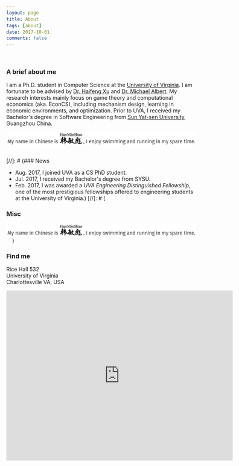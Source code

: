 ```yaml
---
layout: page
title: About
tags: [about]
date: 2017-10-01
comments: false
---
```

    
### A brief about me
I am a Ph.D. student in Computer Science at the [University of Virginia](http://www.virginia.edu/). I am fortunate to be advised by [Dr. Haifeng Xu](http://www.haifeng-xu.com/) and [Dr. Michael Albert](https://www.michaelalbert.co/).  My research interests mainly focus on game theory and computational economics (aka. EconCS), including mechanism design, learning in economic environments, and optimization. Prior to UVA, I received my Bachelor's degree in Software Engineering from [Sun Yat-sen University](http://www.sysu.edu.cn/2012/en/index.htm), Guangzhou China.
   
<br>

<img src ="miscellaneous.png" align="left">     
   
[//]: # (### News
- Aug. 2017, I joined UVA as a CS PhD student.
- Jul. 2017, I received my Bachelor's degree from SYSU.
- Feb. 2017, I was awarded a *UVA Engineering Distinguished Fellowship*, one of the most prestigious fellowships offered to engineering students at the University of Virginia.)
[//]: # (  
### Misc
<img src ="miscellaneous.png" align="left">     )
### Find me                          
Rice Hall 532 <br>
University of Virginia <br>
Charlottesville VA, USA
<iframe src="https://www.google.com/maps/embed?pb=!1m18!1m12!1m3!1d3142.6640259805117!2d-78.51291658412367!3d38.031611329713534!2m3!1f0!2f0!3f0!3m2!1i1024!2i768!4f13.1!3m3!1m2!1s0x89b3865b677c5335%3A0x6490aa88130497ec!2sRice+Hall+Information+Technology+Engineering+Building%2C+85+Engineer&#39;s+Way%2C+Charlottesville%2C+VA+22903!5e0!3m2!1sen!2sus!4v1507406545368" width="600" height="450" frameborder="0" style="border:0" allowfullscreen></iframe>


